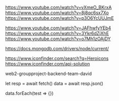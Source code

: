 https://www.youtube.com/watch?v=vXmeO_BKrxA
https://www.youtube.com/watch?v=8j8qc6sx7Xo
https://www.youtube.com/watch?v=p3O6YcUUJmE

https://www.youtube.com/watch?v=JAFhwfyYEb4
https://www.youtube.com/watch?v=3Ykr6dZjXhE
https://www.youtube.com/watch?v=o7Mh1zOAjDY

https://docs.mongodb.com/drivers/node/current/

https://www.iconfinder.com/search?q=Heroicons
https://www.iconfinder.com/api-solution

web2-groupproject-backend-team-david

let resp = await fetch()
data = await resp.json()

data.forEach(test => {})